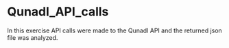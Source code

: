 # Qunadl_API_calls
In this exercise API calls were made to the Qunadl API and the returned json file was analyzed. 
